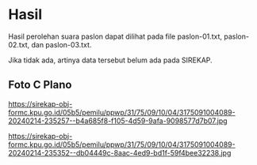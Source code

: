 # Hasil

Hasil perolehan suara paslon dapat dilihat pada file paslon-01.txt, paslon-02.txt, dan paslon-03.txt.

Jika tidak ada, artinya data tersebut belum ada pada SIREKAP.

## Foto C Plano

https://sirekap-obj-formc.kpu.go.id/05b5/pemilu/ppwp/31/75/09/10/04/3175091004089-20240214-235257--b4a685f8-f105-4d59-9afa-9098577d7b07.jpg

https://sirekap-obj-formc.kpu.go.id/05b5/pemilu/ppwp/31/75/09/10/04/3175091004089-20240214-235352--db04449c-8aac-4ed9-bd1f-59f4bee32238.jpg
